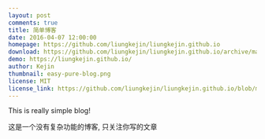 ```yaml
---
layout: post
comments: true
title: 简单博客
date: 2016-04-07 12:00:00
homepage: https://github.com/liungkejin/liungkejin.github.io
download: https://github.com/liungkejin/liungkejin.github.io/archive/master.zip
demo: https://liungkejin.github.io/
author: Kejin
thumbnail: easy-pure-blog.png
license: MIT
license_link: https://github.com/liungkejin/liungkejin.github.io/blob/master/LICENSE.md
---
```


This is really simple blog!

这是一个没有复杂功能的博客, 只关注你写的文章
